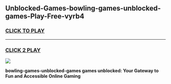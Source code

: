 
## Unblocked-Games-bowling-games-unblocked-games-Play-Free-vyrb4
<h3>
<a href="https://premium76.site?title=bowling-games-unblocked-games&ref=20A">CLICK TO PLAY</a></h3>
<hr>

<h3>
<a href="https://premium76.site?title=bowling-games-unblocked-games&ref=20A">CLICK 2 PLAY</a>
  
</h3>

<a href="https://premium76.site?title=bowling-games-unblocked-games&ref=20A"><img src="https://clearcache.store/games.png"></a>


**bowling-games-unblocked-games games unblocked: Your Gateway to Fun and Accessible Online Gaming**

